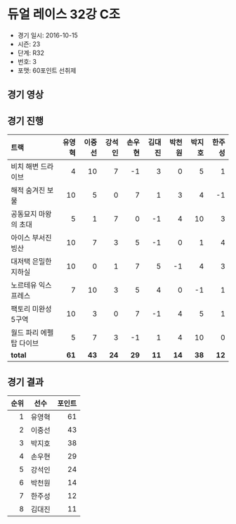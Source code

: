 # 듀얼 레이스 32강 C조

- 경기 일시: 2016-10-15
- 시즌: 23
- 단계: R32
- 번호: 3
- 포맷: 60포인트 선취제





## 경기 영상
## 경기 진행

| 트랙 | 유영혁 | 이중선 | 강석인 | 손우현 | 김대진 | 박천원 | 박지호 | 한주성 |
|:---|---:|---:|---:|---:|---:|---:|---:|---:|
| 비치 해변 드라이브 | 4 | 10 | 7 | -1 | 3 | 0 | 5 | 1 |
| 해적 숨겨진 보물 | 10 | 5 | 0 | 7 | 1 | 3 | 4 | -1 |
| 공동묘지 마왕의 초대 | 5 | 1 | 7 | 0 | -1 | 4 | 10 | 3 |
| 아이스 부서진 빙산 | 10 | 7 | 3 | 5 | -1 | 0 | 1 | 4 |
| 대저택 은밀한 지하실 | 10 | 0 | 1 | 7 | 5 | -1 | 4 | 3 |
| 노르테유 익스프레스 | 7 | 10 | 3 | 5 | 4 | 0 | -1 | 1 |
| 팩토리 미완성 5구역 | 10 | 3 | 0 | 7 | -1 | 4 | 5 | 1 |
| 월드 파리 에펠탑 다이브 | 5 | 7 | 3 | -1 | 1 | 4 | 10 | 0 |
| __total__ | __61__ | __43__ | __24__ | __29__ | __11__ | __14__ | __38__ | __12__ |




## 경기 결과

| 순위 | 선수 | 포인트 |
|---:|:---:|---:|
| 1 | 유영혁 | 61 |
| 2 | 이중선 | 43 |
| 3 | 박지호 | 38 |
| 4 | 손우현 | 29 |
| 5 | 강석인 | 24 |
| 6 | 박천원 | 14 |
| 7 | 한주성 | 12 |
| 8 | 김대진 | 11 |

